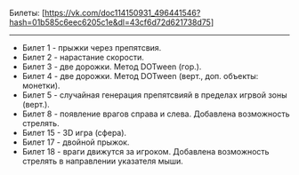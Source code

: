 Билеты: [https://vk.com/doc114150931_496441546?hash=01b585c6eec6205c1e&dl=43cf6d72d621738d75]
***
* Билет 1 - прыжки через препятсвия.
* Билет 2 - нарастание скорости.
* Билет 3 - две дорожки. Метод DOTween (гор.).
* Билет 4 - две дорожки. Метод DOTween (верт., доп. объекты: монетки).
* Билет 5 - случайная генерация препятсвияй в пределах игрвой зоны (верт.).
* Билет 8 - появление врагов справа и слева. Добавлена возможность стрелять.
* Билет 15 - 3D игра (сфера).
* Билет 17 - двойной прыжок.
* Билет 18 - враги движутся за игроком. Добавлена возможность стрелять в направлении указателя мыши.
